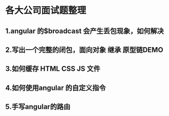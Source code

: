 # 各大公司面试题整理
## 1.angular 的$broadcast 会产生丢包现象，如何解决
## 2.写出一个完整的闭包，面向对象 继承 原型链DEMO
## 3.如何缓存 HTML CSS JS 文件
## 4.如何使用angular 的自定义指令 
## 5.手写angular的路由
## 
